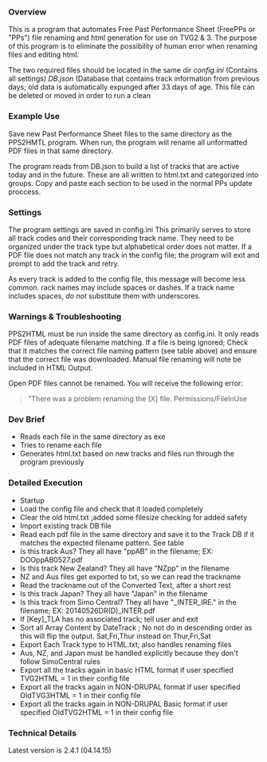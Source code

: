 ### Overview
This is a program that automates Free Past Performance Sheet (FreePPs or "PPs") file renaming and html generation for use on TVG2 & 3. The purpose of this program is to eliminate the possibility of human error when renaming files and editing html.

The two required files should be located in the same dir
*config.ini* (Contains all settings)
*DB.json* (Database that contains track information from previous days; old data is automatically expunged after 33 days of age. This file can be deleted or moved in order to run a clean


### Example Use
Save new Past Performance Sheet files to the same directory as the PPS2HMTL program.
When run, the program will rename all unformatted PDF files in that same directory.

 
The program reads from DB.json to build a list of tracks that are active today and in the future. These are all written to html.txt and categorized into groups. Copy and paste each section to be used in the normal PPs update proccess.


### Settings
The program settings are saved in config.ini   This primarily serves to store all track codes and their corresponding track name. They need to be organized under the track type but alphabetical order does not matter. If a PDF file does not match any track in the config file; the program will exit and prompt to add the track and retry. 

As every track is added to the config file, this message will become less common.
rack names may include spaces or dashes. If a track name includes spaces, *do not* substitute them with underscores.


### Warnings & Troubleshooting
PPS2HTML must be run inside the same directory as config.ini. It only reads PDF files of adequate filename matching. If a file is being ignored; Check that it matches the correct file naming pattern (see table above) and ensure that the correct file was downloaded. Manual file renaming will note be included in HTML Output.
 
Open PDF files cannot be renamed. You will receive the following error:
> "There was a problem renaming the [X] file. Permissions/FileInUse


### Dev Brief
- Reads each file in the same directory as exe
- Tries to rename each file
- Generates html.txt based on new tracks and files run through the program previously


### Detailed Execution
- Startup
- Load the config file and check that it loaded completely
- Clear the old html.txt ;added some filesize checking for added safety
- Import existing track DB file
- Read each pdf file in the same directory and save it to the Track DB if it matches the expected filename pattern. See table
- Is this track Aus? They all have "ppAB" in the filename; EX: DOOppAB0527.pdf
- Is this track New Zealand? They all have "NZpp" in the filename
- NZ and Aus files get exported to txt, so we can read the trackname
- Read the trackname out of the Converted Text, after a short rest
- Is this track Japan? They all have "Japan" in the filename
- Is this track from Simo Central? They all have "_INTER_IRE." in the filename; EX: 20140526DR(D)_INTER.pdf
- If [Key]_TLA has no associated track; tell user and exit
- Sort all Array Content by DateTrack ; No not do in descending order as this will flip the output. Sat,Fri,Thur instead on Thur,Fri,Sat
- Export Each Track type to HTML.txt; also handles renaming files
- Aus, NZ, and Japan must be handled explicitly because they don't follow SimoCentral rules
- Export all the tracks again in basic HTML format if user specified TVG2HTML = 1 in their config file
- Export all the tracks again in NON-DRUPAL format if user specified OldTVG3HTML = 1 in their config file
- Export all the tracks again in NON-DRUPAL Basic format if user specified OldTVG2HTML = 1 in their config file


### Technical Details
Latest version is 2.4.1 (04.14.15)
